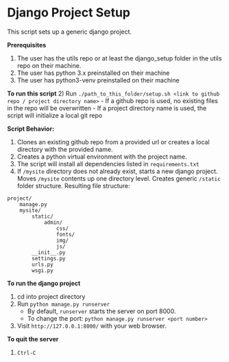 # Django Project Setup

This script sets up a generic django project.

**Prerequisites**
1) The user has the utils repo or at least the django_setup folder in the utils repo on their machine.
2) The user has python 3.x preinstalled on their machine
3) The user has python3-venv preinstalled on their machine

**To run this script**
2) Run `./path_to_this_folder/setup.sh <link to github repo / project directory name>`
    - If a github repo is used, no existing files in the repo will be overwritten
    - If a project directory name is used, the script will initialize a local git repo

**Script Behavior:**
1) Clones an existing github repo from a provided url or creates a local directory with the provided name.
2) Creates a python virtual environment with the project name.
3) The script will install all dependencies listed in `requirements.txt`
4) If `/mysite` directory does not already exist, starts a new django project. Moves `/mysite` contents up one directory level. Creates generic `/static` folder structure.
Resulting file structure:
```
project/
    manage.py
    mysite/
        static/
            admin/
                css/
                fonts/
                img/
                js/
        __init__.py
        settings.py
        urls.py
        wsgi.py
```
**To run the django project**
1) cd into project directory
2) Run `python manage.py runserver`
    - By default, `runserver` starts the server on port 8000.
    - To change the port: `python manage.py runserver <port number>`
3) Visit `http://127.0.0.1:8000/` with your web browser.

**To quit the server**
1) `Ctrl-C`
